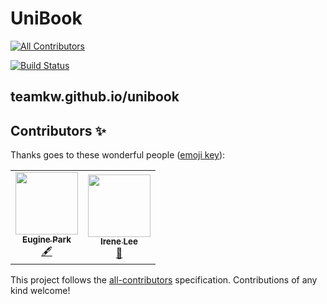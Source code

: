 # UniBook
<!-- ALL-CONTRIBUTORS-BADGE:START - Do not remove or modify this section -->
[![All Contributors](https://img.shields.io/badge/all_contributors-2-orange.svg?style=flat-square)](#contributors-)
<!-- ALL-CONTRIBUTORS-BADGE:END -->
[![Build Status](https://travis-ci.com/pkeugine/UniBook.svg?branch=master)](https://travis-ci.com/pkeugine/UniBook)

## teamkw.github.io/unibook

## Contributors ✨

Thanks goes to these wonderful people ([emoji key](https://allcontributors.org/docs/en/emoji-key)):

<!-- ALL-CONTRIBUTORS-LIST:START - Do not remove or modify this section -->
<!-- prettier-ignore-start -->
<!-- markdownlint-disable -->
<table>
  <tr>
    <td align="center"><a href="https://github.com/pkeugine"><img src="https://avatars0.githubusercontent.com/u/48251668?v=4" width="100px;" alt=""/><br /><sub><b>Eugine Park</b></sub></a><br /><a href="#content-pkeugine" title="Content">🖋</a></td>
    <td align="center"><a href="https://github.com/ooketmon"><img src="https://avatars1.githubusercontent.com/u/49191920?v=4" width="100px;" alt=""/><br /><sub><b>Irene Lee </b></sub></a><br /><a href="#ideas-ooketmon" title="Ideas, Planning, & Feedback">🤔</a></td>
  </tr>
</table>

<!-- markdownlint-enable -->
<!-- prettier-ignore-end -->
<!-- ALL-CONTRIBUTORS-LIST:END -->

This project follows the [all-contributors](https://github.com/all-contributors/all-contributors) specification. Contributions of any kind welcome!
